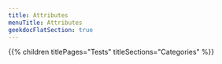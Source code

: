 ```yaml
---
title: Attributes
menuTitle: Attributes 
geekdocFlatSection: true
---
```


{{% children titlePages="Tests" titleSections="Categories" %}}